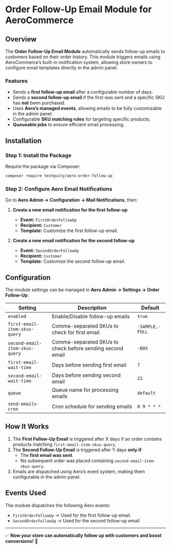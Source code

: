 # Order Follow-Up Email Module for AeroCommerce

## Overview

The **Order Follow-Up Email Module** automatically sends follow-up emails to customers based on their order history. This module triggers emails using AeroCommerce’s built-in notification system, allowing store owners to configure email templates directly in the admin panel.

### Features

- Sends a **first follow-up email** after a configurable number of days.
- Sends a **second follow-up email** if the first was sent and a specific SKU has **not** been purchased.
- Uses **Aero’s managed events**, allowing emails to be fully customizable in the admin panel.
- Configurable **SKU matching rules** for targeting specific products.
- **Queueable jobs** to ensure efficient email processing.

## Installation

### Step 1: Install the Package

Require the package via Composer:

```sh
composer require techquity/aero-order-follow-up
```

### Step 2: Configure Aero Email Notifications

Go to **Aero Admin → Configuration → Mail Notifications**, then:

1. **Create a new email notification for the first follow-up**

   - **Event:** `FirstOrderFollowUp`
   - **Recipient:** `Customer`
   - **Template:** Customize the first follow-up email.

2. **Create a new email notification for the second follow-up**

   - **Event:** `SecondOrderFollowUp`
   - **Recipient:** `Customer`
   - **Template:** Customize the second follow-up email.

## Configuration

The module settings can be managed in **Aero Admin → Settings → Order Follow-Up**:

| Setting                        | Description                                               | Default         |
| ------------------------------ | --------------------------------------------------------- | --------------- |
| `enabled`                      | Enable/Disable follow-up emails                           | `true`          |
| `first-email-item-skus-query`  | Comma-separated SKUs to check for first email             | `-SAMPLE,-FULL` |
| `second-email-item-skus-query` | Comma-separated SKUs to check before sending second email | `-BOX`          |
| `first-email-wait-time`        | Days before sending first email                           | `7`             |
| `second-email-wait-time`       | Days before sending second email                          | `21`            |
| `queue`                        | Queue name for processing emails                          | `default`       |
| `send-emails-cron`             | Cron schedule for sending emails                          | `0 9 * * *`     |

## How It Works

1. The **First Follow-Up Email** is triggered after X days if an order contains products matching `first-email-item-skus-query`.
2. The **Second Follow-Up Email** is triggered after Y days **only if**:
   - The **first email was sent**.
   - No subsequent order was placed containing `second-email-item-skus-query`.
3. Emails are dispatched using Aero’s event system, making them configurable in the admin panel.

## Events Used

The module dispatches the following Aero events:

- `FirstOrderFollowUp` → Used for the first follow-up email.
- `SecondOrderFollowUp` → Used for the second follow-up email.

---

✅ **Now your store can automatically follow up with customers and boost conversions!** 🚀
